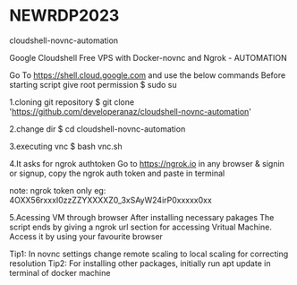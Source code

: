 # NEWRDP2023

cloudshell-novnc-automation

Google Cloudshell Free VPS with Docker-novnc and Ngrok - AUTOMATION

Go To https://shell.cloud.google.com and use the below commands
Before starting script give root permission
$ sudo su

1.cloning git repository
$ git clone 'https://github.com/developeranaz/cloudshell-novnc-automation'

2.change dir
$ cd cloudshell-novnc-automation

3.executing vnc
$ bash vnc.sh

4.It asks for ngrok authtoken
Go to https://ngrok.io in any browser & signin or signup, copy the ngrok auth token and paste in terminal

note: ngrok token only
eg: 4OXX56rxxxI0zzZZYXXXXZ0_3xSAyW24irP0xxxxx0xx

5.Acessing VM through browser
After installing necessary pakages The script ends by giving a ngrok url section for accessing Vritual Machine. Access it by using your favourite browser

Tip1: In novnc settings change remote scaling to local scaling for correcting resolution
Tip2: For installing other packages, initially run apt update in terminal of docker machine
